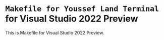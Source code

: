 # `Makefile for Youssef Land Terminal` for Visual Studio 2022 Preview
This is Makefile for Visual Studio 2022 Preview.
